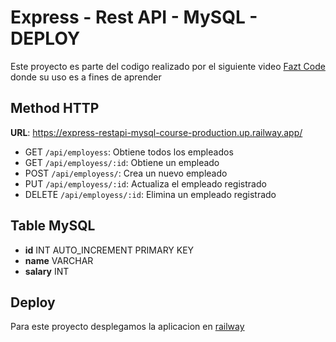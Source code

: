 # Express - Rest API - MySQL - DEPLOY

Este proyecto es parte del codigo realizado por el siguiente video [Fazt Code](https://www.youtube.com/watch?v=3dSkc-DIM74&ab_channel=Fazt) donde su uso es a fines de aprender

## Method HTTP 

**URL**: https://express-restapi-mysql-course-production.up.railway.app/

- GET `/api/employess`: Obtiene todos los empleados
- GET `/api/employess/:id`: Obtiene un empleado
- POST `/api/employess/`: Crea un nuevo empleado
- PUT `/api/employess/:id`: Actualiza el empleado registrado
- DELETE `/api/employess/:id`: Elimina un empleado registrado

## Table MySQL

- **id** INT AUTO_INCREMENT PRIMARY KEY
- **name** VARCHAR
- **salary** INT

## Deploy

Para este proyecto desplegamos la aplicacion en [railway](https://railway.app/)
